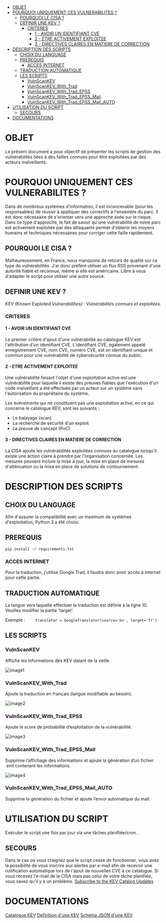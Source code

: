 - [OBJET](#objet)
- [POURQUOI UNIQUEMENT CES VULNERABILITES ?](#pourquoi-uniquement-ces-vulnerabilites-)
  - [POURQUOI LE CISA ?](#pourquoi-le-cisa-)
  - [DEFINIR UNE KEV ?](#definir-une-kev-)
    - [CRITERES](#criteres)
      - [1 - AVOIR UN IDENTIFIANT CVE](#1---avoir-un-identifiant-cve)
      - [2 - ETRE ACTIVEMENT EXPLOITEE](#2---etre-activement-exploitee)
      - [3 - DIRECTIVES CLAIRES EN MATIERE DE CORRECTION](#3---directives-claires-en-matiere-de-correction)
- [DESCRIPTION DES SCRIPTS](#description-des-scripts)
  - [CHOIX DU LANGUAGE](#choix-du-language)
  - [PREREQUIS](#prerequis)
    - [ACCES INTERNET](#acces-internet)
  - [TRADUCTION AUTOMATIQUE](#traduction-automatique)
  - [LES SCRIPTS](#les-scripts)
    - [VulnScanKEV](#vulnscankev)
    - [VulnScanKEV\_With\_Trad](#vulnscankev_with_trad)
    - [VulnScanKEV\_With\_Trad\_EPSS](#vulnscankev_with_trad_epss)
    - [VulnScanKEV\_With\_Trad\_EPSS\_Mail](#vulnscankev_with_trad_epss_mail)
    - [VulnScanKEV\_With\_Trad\_EPSS\_Mail\_AUTO](#vulnscankev_with_trad_epss_mail_auto)
- [UTILISATION DU SCRIPT](#utilisation-du-script)
  - [SECOURS](#secours)
- [DOCUMENTATIONS](#documentations)

# OBJET
Le présent document a pour objectif de présenter les scripts de gestion des vulnérabilités liées à des failles connues pour être exploitées par des acteurs malveillants.
# POURQUOI UNIQUEMENT CES VULNERABILITES ?
Dans de nombreux systèmes d'information, il est inconcevable (pour les responsables) de réussir à appliquer des correctifs à l'ensemble du parc. Il est donc nécessaire de s'orienter vers une approche axée sur le risque. Dans ce type d'approche, le fait de savoir qu'une vulnérabilité de notre parc est activement exploitée par des attaquants permet d'obtenir les moyens humains et techniques nécessaires pour corriger cette faille rapidement.
## POURQUOI LE CISA ?
Malheureusement, en France, nous manquons de retours de qualité sur ce type de vulnérabilités. J'ai donc préféré utiliser un flux RSS provenant d'une autorité fiable et reconnue, même si elle est américaine. Libre à vous d'adapter le script pour utiliser une autre source.
## DEFINIR UNE KEV ?
_KEV (Known Exploited Vulnerabilities) : Vulnérabilités connues et exploitées._
### CRITERES
#### 1 - AVOIR UN IDENTIFIANT CVE
Le premier critère d'ajout d'une vulnérabilité au catalogue KEV est l'attribution d'un identifiant CVE. L'identifiant CVE, également appelé enregistrement CVE, nom CVE, numéro CVE, est un identifiant unique et commun pour une vulnérabilité de cybersécurité connue du public.
#### 2 - ETRE ACTIVEMENT EXPLOITEE
Une vulnérabilité faisant l'objet d'une exploitation active est une vulnérabilité pour laquelle il existe des preuves fiables que l'exécution d'un code malveillant a été effectuée par un acteur sur un système sans l'autorisation du propriétaire du système.

Les événements qui ne constituent pas une exploitation active, en ce qui concerne le catalogue KEV, sont les suivants :
* Le balayage (scan)
* La recherche de sécurité d'un exploit
* La preuve de concept (PoC)
#### 3 - DIRECTIVES CLAIRES EN MATIERE DE CORRECTION
La CISA ajoute les vulnérabilités exploitées connues au catalogue lorsqu'il existe une action claire à prendre par l'organisation concernée. Les mesures peuvent inclure la mise à jour, la mise en place de mesures d'atténuation ou la mise en place de solutions de contournement.
# DESCRIPTION DES SCRIPTS
## CHOIX DU LANGUAGE
Afin d'assurer la compatibilité avec un maximum de systèmes d'exploitation, Python 3 a été choisi.
## PREREQUIS
```pip install -r requirements.txt```
### ACCES INTERNET
Pour la traduction, j'utilise Google Trad, il faudra donc avoir accès à internet pour cette partie.
## TRADUCTION AUTOMATIQUE
La langue vers laquelle effectuer la traduction est définie à la ligne 10. Veuillez modifier la partie 'target'.

Exemple : 
```    translator = GoogleTranslator(source='en', target='fr')```
## LES SCRIPTS
### VulnScanKEV 
Affiche les informations des KEV datant de la veille.

![image1](./Images/Image1.png)
### VulnScanKEV_With_Trad
Ajoute la traduction en français (langue modifiable au besoin).

![image2](./Images/Image2.png)
### VulnScanKEV_With_Trad_EPSS
Ajoute le score de probabilité d’exploitation de la vulnérabilité.

![image3](./Images/Image3.png)
### VulnScanKEV_With_Trad_EPSS_Mail
Supprime l’affichage des informations et ajoute la génération d’un fichier .eml contenant les informations.

![image4](./Images/Image4.png)

### VulnScanKEV_With_Trad_EPSS_Mail_AUTO
Supprime la génération du fichier et ajoute l’envoi automatique du mail.

# UTILISATION DU SCRIPT
Exécuter le script une fois par jour via une tâches planifiée/cron .

## SECOURS
Dans le cas où vous craignez que le script cesse de fonctionner, vous avez la possibilité de vous inscrire aux alertes par e-mail afin de recevoir une notification automatique lors de l'ajout de nouvelles CVE à ce catalogue.
Si vous recevez l'e-mail de la CISA mais pas celui de votre tâche planifiée, vous savez qu'il y a un problème.
[Subscribe to the KEV Catalog Updates](https://public.govdelivery.com/accounts/USDHSCISA/subscriber/new?topic_id=USDHSCISA_136)

# DOCUMENTATIONS
[Catalogue KEV](https://www.cisa.gov/known-exploited-vulnerabilities-catalog)
[Definition d'une KEV](https://www.cisa.gov/known-exploited-vulnerabilities)
[Schema JSON d'une KEV](https://www.cisa.gov/sites/default/files/feeds/known_exploited_vulnerabilities_schema.json)